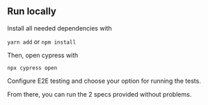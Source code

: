 ## Run locally 

Install all needed dependencies with 

`yarn add` or `npm install`

Then, open cypress with 

`npx cypress open`

Configure E2E testing and choose your option for running the tests. 

From there, you can run the 2 specs provided without problems.